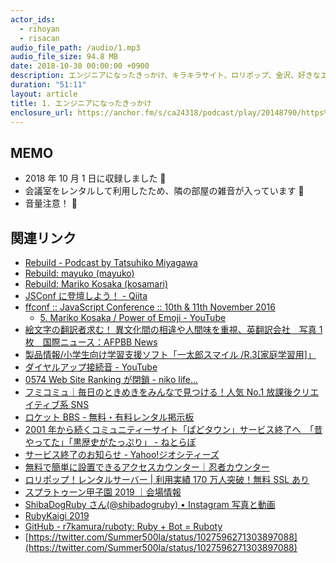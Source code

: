 ```yaml
---
actor_ids:
  - rihoyan
  - risacan
audio_file_path: /audio/1.mp3
audio_file_size: 94.8 MB
date: 2018-10-30 00:00:00 +0900
description: エンジニアになったきっかけ、キラキラサイト、ロリポップ、金沢、好きなエディタ、女性エンジニア少ない問題などについて話しました。
duration: "51:11"
layout: article
title: 1. エンジニアになったきっかけ
enclosure_url: https://anchor.fm/s/ca24318/podcast/play/20148790/https%3A%2F%2Fd3ctxlq1ktw2nl.cloudfront.net%2Fstaging%2F2020-8-25%2F111765173-44100-2-e3d7f443dfaea9d7.mp3
---
```


## MEMO

- 2018 年 10 月 1 日に収録しました 📆
- 会議室をレンタルして利用したため、隣の部屋の雑音が入っています 🙇
- 音量注意！ 🚨

## 関連リンク

- [Rebuild \- Podcast by Tatsuhiko Miyagawa](https://rebuild.fm/)
- [Rebuild: mayuko \(mayuko\)](https://rebuild.fm/people/mayuko/)
- [Rebuild: Mariko Kosaka \(kosamari\)](https://rebuild.fm/people/kosamari/)
- [JSConf に登壇しよう！ \- Qiita](https://qiita.com/kosamari/items/d1e5adabccb9a0c435f7)
- [ffconf :: JavaScript Conference :: 10th & 11th November 2016](https://2016.ffconf.org/)
  - [5\. Mariko Kosaka / Power of Emoji \- YouTube](https://www.youtube.com/watch?v=9BaLTBTqHmw&list=PLXmT1r4krsTpDoGcdh1baZPIV6DtX9_rX)
- [絵文字の翻訳者求む！ 異文化間の相違や人間味を重視、英翻訳会社　写真 1 枚　国際ニュース：AFPBB News](http://www.afpbb.com/articles/-/3111265)
- [製品情報/小学生向け学習支援ソフト「一太郎スマイル /R\.3\[家庭学習用\]」](https://www.justsystems.com/jp/software/dt/smile_hr3/)
- [ダイヤルアップ接続音 \- YouTube](https://www.youtube.com/watch?v=WflkFUY9pHI)
- [0574 Web Site Ranking が閉鎖 \- niko life\.\.\.](http://niko.hateblo.jp/entry/2014/08/28/143354)
- [フミコミュ｜毎日のときめきをみんなで見つける！人気 No\.1 放課後クリエイティブ系 SNS](https://www.fumi23.com/)
- [ロケット BBS \- 無料・有料レンタル掲示板](https://www.rocketbbs.com/)
- [2001 年から続くコミュニティーサイト「ぱどタウン」サービス終了へ　「昔やってた」「黒歴史がたっぷり」 \- ねとらぼ](http://nlab.itmedia.co.jp/nl/articles/1706/22/news096.html)
- [サービス終了のお知らせ \- Yahoo\!ジオシティーズ](https://info-geocities.yahoo.co.jp/close/index.html)
- [無料で簡単に設置できるアクセスカウンター｜忍者カウンター](https://www.ninja.co.jp/counter/)
- [ロリポップ！レンタルサーバー \| 利用実績 170 万人突破！無料 SSL あり](https://lolipop.jp/)
- [スプラトゥーン甲子園 2019 ｜会場情報](https://site.nicovideo.jp/splatoon2019/venue/)
- [ShibaDogRuby さん\(@shibadogruby\) • Instagram 写真と動画](https://www.instagram.com/shibadogruby/)
- [RubyKaigi 2019](https://rubykaigi.org/2019)
- [GitHub \- r7kamura/ruboty: Ruby \+ Bot = Ruboty](https://github.com/r7kamura/ruboty)
- [https://twitter.com/Summer500la/status/1027596271303897088](https://twitter.com/Summer500la/status/1027596271303897088)
